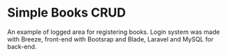 # Simple Books CRUD

An example of logged area for registering books. Login system was made with Breeze, front-end with Bootsrap and Blade, Laravel and MySQL for back-end.
